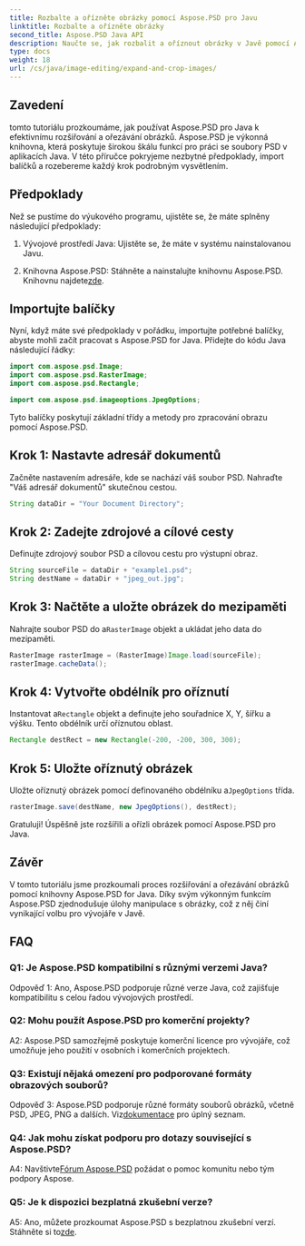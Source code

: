 ```yaml
---
title: Rozbalte a ořízněte obrázky pomocí Aspose.PSD pro Javu
linktitle: Rozbalte a ořízněte obrázky
second_title: Aspose.PSD Java API
description: Naučte se, jak rozbalit a oříznout obrázky v Javě pomocí Aspose.PSD. Návod krok za krokem pro efektivní zpracování obrazu.
type: docs
weight: 18
url: /cs/java/image-editing/expand-and-crop-images/
---
```

## Zavedení

tomto tutoriálu prozkoumáme, jak používat Aspose.PSD pro Java k efektivnímu rozšiřování a ořezávání obrázků. Aspose.PSD je výkonná knihovna, která poskytuje širokou škálu funkcí pro práci se soubory PSD v aplikacích Java. V této příručce pokryjeme nezbytné předpoklady, import balíčků a rozebereme každý krok podrobným vysvětlením.

## Předpoklady

Než se pustíme do výukového programu, ujistěte se, že máte splněny následující předpoklady:

1. Vývojové prostředí Java: Ujistěte se, že máte v systému nainstalovanou Javu.

2.  Knihovna Aspose.PSD: Stáhněte a nainstalujte knihovnu Aspose.PSD. Knihovnu najdete[zde](https://releases.aspose.com/psd/java/).

## Importujte balíčky

Nyní, když máte své předpoklady v pořádku, importujte potřebné balíčky, abyste mohli začít pracovat s Aspose.PSD for Java. Přidejte do kódu Java následující řádky:

```java
import com.aspose.psd.Image;
import com.aspose.psd.RasterImage;
import com.aspose.psd.Rectangle;

import com.aspose.psd.imageoptions.JpegOptions;
```

Tyto balíčky poskytují základní třídy a metody pro zpracování obrazu pomocí Aspose.PSD.

## Krok 1: Nastavte adresář dokumentů

Začněte nastavením adresáře, kde se nachází váš soubor PSD. Nahraďte "Váš adresář dokumentů" skutečnou cestou.

```java
String dataDir = "Your Document Directory";
```

## Krok 2: Zadejte zdrojové a cílové cesty

Definujte zdrojový soubor PSD a cílovou cestu pro výstupní obraz.

```java
String sourceFile = dataDir + "example1.psd";
String destName = dataDir + "jpeg_out.jpg";
```

## Krok 3: Načtěte a uložte obrázek do mezipaměti

 Nahrajte soubor PSD do a`RasterImage` objekt a ukládat jeho data do mezipaměti.

```java
RasterImage rasterImage = (RasterImage)Image.load(sourceFile);
rasterImage.cacheData();
```

## Krok 4: Vytvořte obdélník pro oříznutí

 Instantovat a`Rectangle` objekt a definujte jeho souřadnice X, Y, šířku a výšku. Tento obdélník určí oříznutou oblast.

```java
Rectangle destRect = new Rectangle(-200, -200, 300, 300);
```

## Krok 5: Uložte oříznutý obrázek

 Uložte oříznutý obrázek pomocí definovaného obdélníku a`JpegOptions` třída.

```java
rasterImage.save(destName, new JpegOptions(), destRect);
```

Gratuluji! Úspěšně jste rozšířili a ořízli obrázek pomocí Aspose.PSD pro Java.

## Závěr

V tomto tutoriálu jsme prozkoumali proces rozšiřování a ořezávání obrázků pomocí knihovny Aspose.PSD for Java. Díky svým výkonným funkcím Aspose.PSD zjednodušuje úlohy manipulace s obrázky, což z něj činí vynikající volbu pro vývojáře v Javě.

## FAQ

### Q1: Je Aspose.PSD kompatibilní s různými verzemi Java?

Odpověď 1: Ano, Aspose.PSD podporuje různé verze Java, což zajišťuje kompatibilitu s celou řadou vývojových prostředí.

### Q2: Mohu použít Aspose.PSD pro komerční projekty?

A2: Aspose.PSD samozřejmě poskytuje komerční licence pro vývojáře, což umožňuje jeho použití v osobních i komerčních projektech.

### Q3: Existují nějaká omezení pro podporované formáty obrazových souborů?

 Odpověď 3: Aspose.PSD podporuje různé formáty souborů obrázků, včetně PSD, JPEG, PNG a dalších. Viz[dokumentace](https://reference.aspose.com/psd/java/) pro úplný seznam.

### Q4: Jak mohu získat podporu pro dotazy související s Aspose.PSD?

 A4: Navštivte[Fórum Aspose.PSD](https://forum.aspose.com/c/psd/34) požádat o pomoc komunitu nebo tým podpory Aspose.

### Q5: Je k dispozici bezplatná zkušební verze?

 A5: Ano, můžete prozkoumat Aspose.PSD s bezplatnou zkušební verzí. Stáhněte si to[zde](https://releases.aspose.com/).
